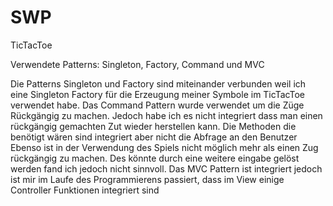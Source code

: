 # SWP
TicTacToe

Verwendete Patterns: Singleton, Factory, Command und MVC

Die Patterns Singleton und Factory sind miteinander verbunden weil ich eine Singleton Factory für die Erzeugung meiner Symbole im TicTacToe
verwendet habe. Das Command Pattern wurde verwendet um die Züge Rückgängig zu machen. Jedoch habe ich es nicht integriert dass man einen
rückgängig gemachten Zut wieder herstellen kann. Die Methoden die benötigt wären sind integriert aber nicht die Abfrage an den Benutzer
Ebenso ist in der Verwendung des Spiels nicht möglich mehr als einen Zug rückgängig zu machen. Des könnte durch eine weitere eingabe 
gelöst werden fand ich jedoch nicht sinnvoll.
Das MVC Pattern ist integriert jedoch ist mir im Laufe des Programmierens passiert, dass im View einige Controller Funktionen integriert sind
